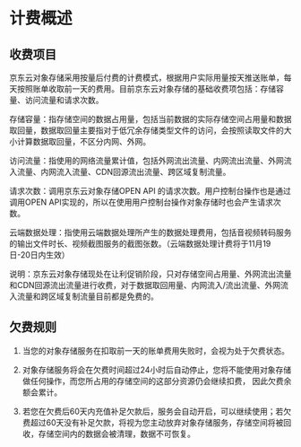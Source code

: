 # 计费概述

## 收费项目

京东云对象存储采用按量后付费的计费模式，根据用户实际用量按天推送账单，每天按照账单收取前一天的费用。目前京东云对象存储的基础收费项包括：存储容量、访问流量和请求次数。

存储容量：指存储空间的数据占用量，包括当前数据的实际存储空间占用量和数据取回量，数据取回量主要指对于低冗余存储类型文件的访问，会按照读取文件的大小计算数据取回量，不区分内网、外网。

访问流量：指使用的网络流量累计值，包括外网流出流量、内网流出流量、外网流入流量、内网流入流量、CDN回源流出流量、跨区域复制流量。

请求次数：调用京东云对象存储OPEN API 的请求次数。用户控制台操作也是通过调用OPEN API实现的，所以在使用用户控制台操作对象存储时也会产生请求次数。

云端数据处理：指使用云端数据处理所产生的数据处理费用，包括音视频转码服务的输出文件时长、视频截图服务的截图张数。（云端数据处理计费将于11月19日-20日内生效）

说明：京东云对象存储现处在让利促销阶段，只对存储空间占用量、外网流出流量和CDN回源流出流量进行收费，对于数据取回用量、内网流入/流出流量、外网流入流量和跨区域复制流量目前都是免费的。

## 欠费规则

1. 当您的对象存储服务在扣取前一天的账单费用失败时，会视为处于欠费状态。

2. 对象存储服务将会在欠费时间超过24小时后自动停止，您将不能使用对象存储做任何操作，而您所占用的存储空间的这部分资源仍会继续扣费， 因此欠费余额会累计。

3. 若您在欠费后60天内充值补足欠款后，服务会自动开启，可以继续使用；若欠费超过60天没有补足欠款，将视为您主动放弃对象存储服务，存储空间将被回收，存储空间内的数据会被清理，数据不可恢复。
